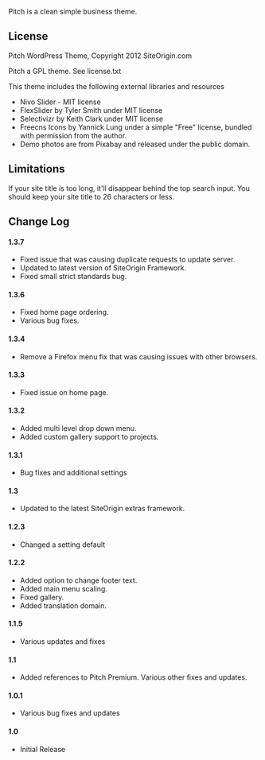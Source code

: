 Pitch is a clean simple business theme.

License
-----------------------------------------------

Pitch WordPress Theme, Copyright 2012 SiteOrigin.com

Pitch a GPL theme. See license.txt  

This theme includes the following external libraries and resources

* Nivo Slider - MIT license
* FlexSlider by Tyler Smith under MIT license
* Selectivizr by Keith Clark under MIT license
* Freecns Icons by Yannick Lung under a simple "Free" license, bundled with permission from the author.
* Demo photos are from Pixabay and released under the public domain.


Limitations
-----------------------------------------------

If your site title is too long, it'll disappear behind the top search input. You should keep your site title to 26 characters or less.

Change Log
-----------------------------------------------

#### 1.3.7
* Fixed issue that was causing duplicate requests to update server.
* Updated to latest version of SiteOrigin Framework.
* Fixed small strict standards bug.

#### 1.3.6
* Fixed home page ordering.
* Various bug fixes.

#### 1.3.4
* Remove a Firefox menu fix that was causing issues with other browsers.

#### 1.3.3
* Fixed issue on home page.

#### 1.3.2
* Added multi level drop down menu.
* Added custom gallery support to projects.

#### 1.3.1
* Bug fixes and additional settings

#### 1.3
* Updated to the latest SiteOrigin extras framework.

#### 1.2.3
* Changed a setting default

#### 1.2.2
* Added option to change footer text.
* Added main menu scaling.
* Fixed gallery.
* Added translation domain.

#### 1.1.5
* Various updates and fixes

#### 1.1
* Added references to Pitch Premium. Various other fixes and updates.

#### 1.0.1
* Various bug fixes and updates

#### 1.0
* Initial Release



















